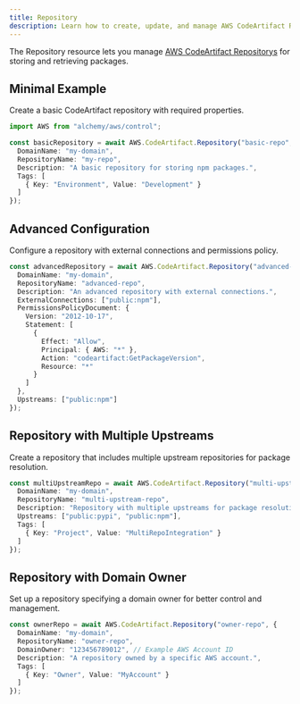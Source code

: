 ```yaml
---
title: Repository
description: Learn how to create, update, and manage AWS CodeArtifact Repositorys using Alchemy Cloud Control.
---
```


The Repository resource lets you manage [AWS CodeArtifact Repositorys](https://docs.aws.amazon.com/codeartifact/latest/userguide/) for storing and retrieving packages.

## Minimal Example

Create a basic CodeArtifact repository with required properties.

```ts
import AWS from "alchemy/aws/control";

const basicRepository = await AWS.CodeArtifact.Repository("basic-repo", {
  DomainName: "my-domain",
  RepositoryName: "my-repo",
  Description: "A basic repository for storing npm packages.",
  Tags: [
    { Key: "Environment", Value: "Development" }
  ]
});
```

## Advanced Configuration

Configure a repository with external connections and permissions policy.

```ts
const advancedRepository = await AWS.CodeArtifact.Repository("advanced-repo", {
  DomainName: "my-domain",
  RepositoryName: "advanced-repo",
  Description: "An advanced repository with external connections.",
  ExternalConnections: ["public:npm"],
  PermissionsPolicyDocument: {
    Version: "2012-10-17",
    Statement: [
      {
        Effect: "Allow",
        Principal: { AWS: "*" },
        Action: "codeartifact:GetPackageVersion",
        Resource: "*"
      }
    ]
  },
  Upstreams: ["public:npm"]
});
```

## Repository with Multiple Upstreams

Create a repository that includes multiple upstream repositories for package resolution.

```ts
const multiUpstreamRepo = await AWS.CodeArtifact.Repository("multi-upstream-repo", {
  DomainName: "my-domain",
  RepositoryName: "multi-upstream-repo",
  Description: "Repository with multiple upstreams for package resolution.",
  Upstreams: ["public:pypi", "public:npm"],
  Tags: [
    { Key: "Project", Value: "MultiRepoIntegration" }
  ]
});
```

## Repository with Domain Owner

Set up a repository specifying a domain owner for better control and management.

```ts
const ownerRepo = await AWS.CodeArtifact.Repository("owner-repo", {
  DomainName: "my-domain",
  RepositoryName: "owner-repo",
  DomainOwner: "123456789012", // Example AWS Account ID
  Description: "A repository owned by a specific AWS account.",
  Tags: [
    { Key: "Owner", Value: "MyAccount" }
  ]
});
```